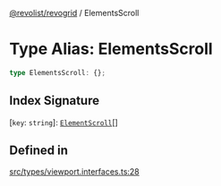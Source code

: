 [@revolist/revogrid](README.md) / ElementsScroll

# Type Alias: ElementsScroll

```ts
type ElementsScroll: {};
```

## Index Signature

 \[`key`: `string`\]: [`ElementScroll`](Interface.ElementScroll.md)[]

## Defined in

[src/types/viewport.interfaces.ts:28](https://github.com/revolist/revogrid/blob/d396742969a06bfcb70f8e511e9e4fd6e640c7e3/src/types/viewport.interfaces.ts#L28)
